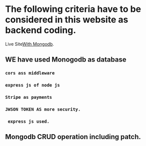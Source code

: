 # The following criteria have to be considered in this website as backend coding.

Live Site[With Mongodb](https://equipment-personal.web.app/).

## WE have used Monogodb as database



### `cors ass middleware`


### `express js of node js`


### `Stripe as payments`


### `JWSON TOKEN AS more security.`
### ` express js used.`



## Mongodb CRUD operation including patch.

